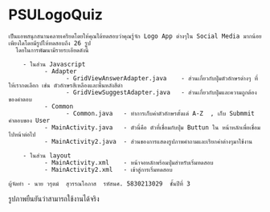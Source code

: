 # PSULogoQuiz
    เป็นแอพสนุกสนานคลายเครียดโดยให้คุณได้ทดสอบว่าคุณรู้จัก Logo App ต่างๆใน Social Media มากน้อยเพียงใดโดยมีรูปให้ทดสอบถึง 26 รูป
      โดยในการพัฒนามีรายระเอียดดังนี้
      
        - ในส่วน Javascript
              - Adapter
                    - GridViewAnswerAdapter.java    - ส่วนเกี่ยวกับปุ่มตัวอักษรต่างๆ ที่ให้เรากดเลือก เช่น ตัวอักษรสีเหลืองและพื้นหลังสีดำ
                    - GridViewSuggestAdapter.java   - ส่วนเกี่ยวกับปุ่มและความถูกต้องของคำตอบ
              - Common  
                    - Common.java   - ทำการเก็บค่าตัวอักษรตั้งแต่ A-Z  , เก็บ Submmit คำตอบของ User 
              - MainActivity.java   - ตัวนี่คือ ตัวที่เชื่อมกับปุ่ม Buttun ใน หน้าหลักเพื่อเชื่อมไปหน้าต่อไป
              - MainActivity2.java  - ส่วนของการแสดงรูปภาพคำถามและเรียกค่าต่างๆมาใช้งาน 
                  
        - ในส่วน layout
              - MainActivity.xml    - หน้าจอหลักพร้อมปุ่มสำหรับเริ่มทดสอบ
              - MainActivity2.xml   - เข้าสู่การเริ่มทดสอบ
              
    ผู้จัดทำ - นาย วรุตม์  สุวรรณโอภาส  รหัสนศ. 5830213029  ชั้นปีที่ 3
    
รูปภาพยืนยันว่าสามารถใช้งานได้จริง
